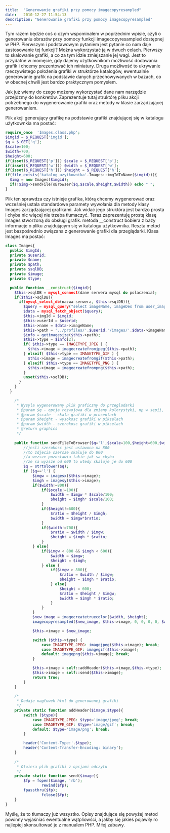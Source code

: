 ```yaml
---
title:  "Generowanie grafiki przy pomocy imagecopyresampled"
date:   2010-12-27 11:54:13
description: "Generowanie grafiki przy pomocy imagecopyresampled"
---
```


Tym razem będzie coś o czym wspominałem w poprzednim wpisie, czyli o generowaniu obrazów przy pomocy funkcji imagecopyresampled dostępnej w PHP. Pierwszym i podstawowym pytaniem jest pytanie co nam daje zastosowanie tej funkcji? Można wykorzystać ją w dwuch celach. Pierwszy to skalowanie grafiki, a co za tym idzie zmiejszanie jej wagi. Jest to przydatne w momęcie, gdy dajemy użytkownikom możliwość dodawania grafik i chcemy prezentować ich miniatury. Druga możliwość to ukrywanie rzeczywistego położenia grafiki w struktórze katalogów, ewentualnie generowanie grafik na podstawie danych przechowywanych w bazach, co w obecnej chwili jest bardzo praktycznym pomysłem.

Jak już wiemy do czego możemy wykorzystać dane nam narzędzie przejdzmy do konkretów. Zaprezentuje tutaj struktórę pliku akcji potrzebnego do wygenerowanie grafiki oraz metody w klasie zarządzającej generowaniem.

Plik akcji generujący grafikę na podstawie grafiki znajdującej się w katalogu użytkownkia ma postać:

```php
require_once  'Images.class.php';
$imgid = $_REQUEST['imgid']; 
$q = $_GET['q'];
$scale=100;
$width=700;
$height=600;
if(isset($_REQUEST['p'])) $scale = $_REQUEST['p'];
if(isset($_REQUEST['w'])) $width = $_REQUEST['w'];
if(isset($_REQUEST['h'])) $height = $_REQUEST['h'];
if(file_exists('katalog_uzytkownika'.Images::imgIdToName($imgid))){
  $img = new Images($imgid);
  if(!$img->sendFileToBrowser($q,$scale,$height,$width)) echo " "; 
}
```

Plik ten sprawdza czy istnieje grafika, którą chcemy wygenerować oraz wcześniej ustala standardowe paramety wywołania dla metody klasy Images zarządzającej grafikami. Jak widać jego struktóra jest bardzo prosta i chyba nic więcej nie trzeba tłumaczyć. Teraz zaprezentuję prostą klasę Images stworzoną do obsługi grafik. metoda __construct bobiera z bazy informacje o pliku znajdującym się w katalogu użytkownika. Reszta metod jest bazpośrednio związana z generowanie grafiki dla przeglądarki. Klasa Images ma postać:

```php
class Images{
  public $imgId;
  private $userId;
  private $name;
  private $path;
  private $sqlDB;
  private $image;
  private $type;

  public function __construct($imgid){
    $this->sqlDB = mysql_connect(dane serwera mysql do polaczenia);
    if($this->sqlDB){
      if(mysql_select_db(nazwa serwera, $this->sqlDB)){
        $query = mysql_query("select imageName, imageDes from user_image where imageId='$imgid'");
        $data = mysql_fetch_object($query);
        $this->imgId = $imgid;
        $this->userId = $userid;
        $this->name = $data->imageName;
        $this->path = '../profiles/'.$userid.'/images/'.$data->imageName.'';
        $info = getimagesize($this->path);
        $this->type = $info[2];
        if( $this->type == IMAGETYPE_JPEG ) {
          $this->image = imagecreatefromjpeg($this->path);
        } elseif( $this->type == IMAGETYPE_GIF ) {
          $this->image = imagecreatefromgif($this->path);
        } elseif( $this->type == IMAGETYPE_PNG ) {
          $this->image = imagecreatefrompng($this->path);
        }
        unset($this->sqlDB);
      }
    }
  }

    /*
     * Wysyla wygenerowany plik graficzny do przegladarki
     * @param $q - opcja rozwojowa dla zmiany kolorystyki, np w sepii, szrosciach
     * @param $scale - skala grafiki w procentach
     * @param $height - wysokosc grafiki w pikselach
     * @param $width - szerokosc grafiki w pikselach
     * @return graphics
     */
    
    public function sendFileToBrowser($q='l',$scale=100,$height=600,$width=700){
        //jesli szerokosc jest ustawona na 800 
        //to zdjecia szersze skaluje do 800 
        //a wezsze pozostawia takie jak sa chyba 
        //ze sa wyzsze od 600 to wtedy skaluje je do 600
        $q = strtolower($q);
        if ($q=='l') {
            $imgw = imagesx($this->image);
            $imgh = imagesy($this->image);
            if($width!=800){
                if($scale!=100){
                    $width = $imgw * $scale/100;
                    $height = $imgh* $scale/100;
                }
                if($height!=600){
                    $ratio = $height / $imgh;
                    $width = $imgw*$ratio;
                }
                if($width!=700){
                    $ratio = $width / $imgw;
                    $height = $imgh * $ratio;
                }
            } else{
                if($imgw < 800 && $imgh < 600){
                    $width = $imgw;
                    $height = $imgh;
                } else {
                    if($imgw > 800){
                        $ratio = $width / $imgw;
                        $height = $imgh * $ratio;
                    } else{
                        $height = 600;
                        $ratio = $height / $imgw;
                        $width = $imgh * $ratio;
                    }
                }
            }
            $new_image = imagecreatetruecolor($width, $height);
            imagecopyresampled($new_image, $this->image, 0, 0, 0, 0, $width, $height, $imgw, $imgh);

            $this->image = $new_image;

            switch ($this->type) {
                case IMAGETYPE_JPEG: imagejpeg($this->image); break;
                case IMAGETYPE_GIF: imagegif($this->image);
                default: imagepng($this->image); break;
            }

            $this->image = self::addHeader($this->image,$this->type);
            $this->image = self::send($this->image);
            return true;
        }
    }
    
    /*
     * Dodaje nagłuwek html do generowanej grafiki
     */
    private static function addHeader($image,$type){
        switch ($type){
            case IMAGETYPE_JPEG: $type='image/jpeg'; break;
            case IMAGETYPE_GIF: $type='image/gif'; break;
            default: $type='image/png'; break;
        }

        header('Content-Type:'.$type);
        header('Content-Transfer-Encoding: binary');
    }
    
    /*
     * Otwiera plik grafiki z opcjami odczytu
     */
    private static function send($image){
		$fp = fopen($image, 'rb');
                rewind($fp);
		fpassthru($fp);
                fclose($fp);
    }
}
```

Myślę, że to tłumaczy już wszystko. Opisy znajdujące się powyżej metod powinny wyjaśniać ewentualne wątpliowści, a jakby się jakieś pojawiły ro najlepiej skonsultować je z manualem PHP. Miłej zabawy.
